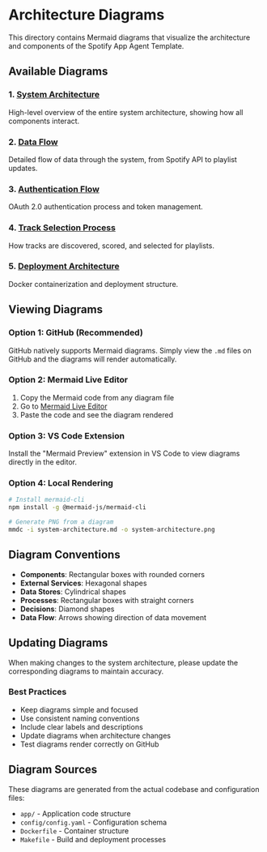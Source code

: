 # Architecture Diagrams

This directory contains Mermaid diagrams that visualize the architecture and components of the Spotify App Agent Template.

## Available Diagrams

### 1. [System Architecture](system-architecture.md)
High-level overview of the entire system architecture, showing how all components interact.

### 2. [Data Flow](data-flow.md)
Detailed flow of data through the system, from Spotify API to playlist updates.

### 3. [Authentication Flow](authentication-flow.md)
OAuth 2.0 authentication process and token management.

### 4. [Track Selection Process](track-selection.md)
How tracks are discovered, scored, and selected for playlists.

### 5. [Deployment Architecture](deployment.md)
Docker containerization and deployment structure.

## Viewing Diagrams

### Option 1: GitHub (Recommended)
GitHub natively supports Mermaid diagrams. Simply view the `.md` files on GitHub and the diagrams will render automatically.

### Option 2: Mermaid Live Editor
1. Copy the Mermaid code from any diagram file
2. Go to [Mermaid Live Editor](https://mermaid.live/)
3. Paste the code and see the diagram rendered

### Option 3: VS Code Extension
Install the "Mermaid Preview" extension in VS Code to view diagrams directly in the editor.

### Option 4: Local Rendering
```bash
# Install mermaid-cli
npm install -g @mermaid-js/mermaid-cli

# Generate PNG from a diagram
mmdc -i system-architecture.md -o system-architecture.png
```

## Diagram Conventions

- **Components**: Rectangular boxes with rounded corners
- **External Services**: Hexagonal shapes
- **Data Stores**: Cylindrical shapes
- **Processes**: Rectangular boxes with straight corners
- **Decisions**: Diamond shapes
- **Data Flow**: Arrows showing direction of data movement

## Updating Diagrams

When making changes to the system architecture, please update the corresponding diagrams to maintain accuracy.

### Best Practices
- Keep diagrams simple and focused
- Use consistent naming conventions
- Include clear labels and descriptions
- Update diagrams when architecture changes
- Test diagrams render correctly on GitHub

## Diagram Sources

These diagrams are generated from the actual codebase and configuration files:
- `app/` - Application code structure
- `config/config.yaml` - Configuration schema
- `Dockerfile` - Container structure
- `Makefile` - Build and deployment processes
